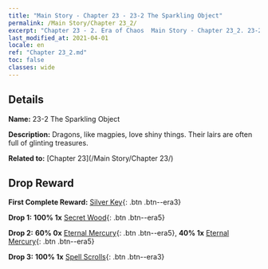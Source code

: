```yaml
---
title: "Main Story - Chapter 23 - 23-2 The Sparkling Object"
permalink: /Main Story/Chapter 23_2/
excerpt: "Chapter 23 - 2. Era of Chaos  Main Story - Chapter 23_2. 23-2 The Sparkling Object"
last_modified_at: 2021-04-01
locale: en
ref: "Chapter 23_2.md"
toc: false
classes: wide
---
```


## Details

 **Name:** 23-2 The Sparkling Object

 **Description:** Dragons, like magpies, love shiny things. Their lairs are often full of glinting treasures.

 **Related to:** [Chapter 23](/Main Story/Chapter 23/)

## Drop Reward

 **First Complete Reward:** [Silver Key](/Items/con_693/){: .btn .btn--era3}

 **Drop 1:** **100% 1x** [Secret Wood](/Items/mat_76/){: .btn .btn--era5}

 **Drop 2:** **60% 0x** [Eternal Mercury](/Items/mat_70/){: .btn .btn--era5}, **40% 1x** [Eternal Mercury](/Items/mat_70/){: .btn .btn--era5}

 **Drop 3:** **100% 1x** [Spell Scrolls](/Items/con_694/){: .btn .btn--era3}

